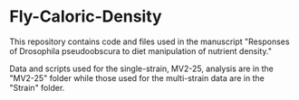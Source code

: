 # Fly-Caloric-Density
This repository contains code and files used in the manuscript "Responses of Drosophila pseudoobscura to diet manipulation of nutrient density." 

Data and scripts used for the single-strain, MV2-25, analysis are in the "MV2-25" folder while those used for the multi-strain data are in the "Strain" folder.
